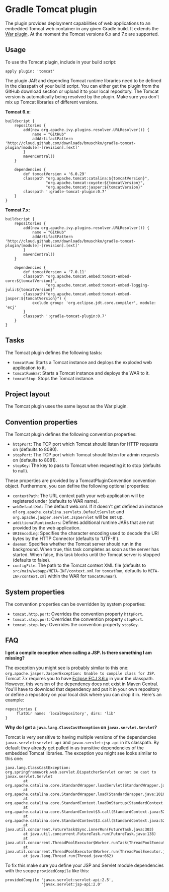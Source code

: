 # Gradle Tomcat plugin

The plugin provides deployment capabilities of web applications to an embedded Tomcat web container in any given
Gradle build. It extends the [War plugin](http://www.gradle.org/war_plugin.html). At the moment the Tomcat versions 6.x
and 7.x are supported.

## Usage

To use the Tomcat plugin, include in your build script:

    apply plugin: 'tomcat'

The plugin JAR and depending Tomcat runtime libraries need to be defined in the classpath of your build script. You can
either get the plugin from the GitHub download section or upload it to your local repository. The Tomcat version is
automatically being resolved by the plugin. Make sure you don't mix up Tomcat libraries of different versions.

**Tomcat 6.x:**

    buildscript {
	    repositories {
		    add(new org.apache.ivy.plugins.resolver.URLResolver()) {
    		    name = "GitHub"
    		    addArtifactPattern 'http://cloud.github.com/downloads/bmuschko/gradle-tomcat-plugin/[module]-[revision].[ext]'
  		    }
            mavenCentral()
        }

	    dependencies {
		    def tomcatVersion = '6.0.29'
            classpath "org.apache.tomcat:catalina:${tomcatVersion}",
                      "org.apache.tomcat:coyote:${tomcatVersion}",
                      "org.apache.tomcat:jasper:${tomcatVersion}"
            classpath ':gradle-tomcat-plugin:0.7'
        }
    }

**Tomcat 7.x:**

    buildscript {
	    repositories {
		    add(new org.apache.ivy.plugins.resolver.URLResolver()) {
    		    name = "GitHub"
    		    addArtifactPattern 'http://cloud.github.com/downloads/bmuschko/gradle-tomcat-plugin/[module]-[revision].[ext]'
  		    }
            mavenCentral()
        }

	    dependencies {
		    def tomcatVersion = '7.0.11'
            classpath "org.apache.tomcat.embed:tomcat-embed-core:${tomcatVersion}",
                      "org.apache.tomcat.embed:tomcat-embed-logging-juli:${tomcatVersion}"
            classpath("org.apache.tomcat.embed:tomcat-embed-jasper:${tomcatVersion}") {
                exclude group: 'org.eclipse.jdt.core.compiler', module: 'ecj'
            }
            classpath ':gradle-tomcat-plugin:0.7'
        }
    }

## Tasks

The Tomcat plugin defines the following tasks:

* `tomcatRun`: Starts a Tomcat instance and deploys the exploded web application to it.
* `tomcatRunWar`: Starts a Tomcat instance and deploys the WAR to it.
* `tomcatStop`: Stops the Tomcat instance.

## Project layout

The Tomcat plugin uses the same layout as the War plugin.

## Convention properties

The Tomcat plugin defines the following convention properties:

* `httpPort`: The TCP port which Tomcat should listen for HTTP requests on (defaults to 8080).
* `stopPort`: The TCP port which Tomcat should listen for admin requests on (defaults to 8081).
* `stopKey`: The key to pass to Tomcat when requesting it to stop (defaults to null).

These properties are provided by a TomcatPluginConvention convention object. Furthermore, you can define the following
optional properties:

* `contextPath`: The URL context path your web application will be registered under (defaults to WAR name).
* `webDefaultXml`: The default web.xml. If it doesn't get defined an instance of `org.apache.catalina.servlets.DefaultServlet`
and `org.apache.jasper.servlet.JspServlet` will be set up.
* `additionalRuntimeJars`: Defines additional runtime JARs that are not provided by the web application.
* `URIEncoding`: Specifies the character encoding used to decode the URI bytes by the HTTP Connector (defaults to 'UTF-8').
* `daemon`: Specifies whether the Tomcat server should run in the background. When true, this task completes as soon as the
server has started. When false, this task blocks until the Tomcat server is stopped (defaults to false).
* `configFile`: The path to the Tomcat context XML file (defaults to `src/main/webapp/META-INF/context.xml` for `tomcatRun`,
defaults to `META-INF/context.xml` within the WAR for `tomcatRunWar`).

## System properties

The convention properties can be overridden by system properties:

* `tomcat.http.port`: Overrides the convention property `httpPort`.
* `tomcat.stop.port`: Overrides the convention property `stopPort`.
* `tomcat.stop.key`: Overrides the convention property `stopKey`.

## FAQ

**I get a compile exception when calling a JSP. Is there something I am missing?**

The exception you might see is probably similar to this one: `org.apache.jasper.JasperException: Unable to compile class for JSP`.
Tomcat 7.x requires you to have [Eclipse ECJ 3.6.x](http://www.eclipse.org/jdt/core/) in your the classpath. However, this
version of the dependency does not exist in Maven Central. You'll have to download that dependency and put it in your own
repository or define a repository on your local disk where you can drop it in. Here's an example:

    repositories {
         flatDir name: 'localRepository', dirs: 'lib'
    }

**Why do I get a `java.lang.ClassCastException` on `javax.servlet.Servlet`?**

Tomcat is very sensitive to having multiple versions of the dependencies `javax.servlet:servlet-api` and `javax.servlet:jsp-api`
in its classpath. By default they already get pulled in as transitive dependencies of the embedded Tomcat libraries. The
exception you might see looks similar to this one:

    java.lang.ClassCastException: org.springframework.web.servlet.DispatcherServlet cannot be cast to javax.servlet.Servlet
            at org.apache.catalina.core.StandardWrapper.loadServlet(StandardWrapper.java:1062)
            at org.apache.catalina.core.StandardWrapper.load(StandardWrapper.java:1010)
            at org.apache.catalina.core.StandardContext.loadOnStartup(StandardContext.java:4935)
            at org.apache.catalina.core.StandardContext$3.call(StandardContext.java:5262)
            at org.apache.catalina.core.StandardContext$3.call(StandardContext.java:5257)
            at java.util.concurrent.FutureTask$Sync.innerRun(FutureTask.java:303)
            at java.util.concurrent.FutureTask.run(FutureTask.java:138)
            at java.util.concurrent.ThreadPoolExecutor$Worker.runTask(ThreadPoolExecutor.java:886)
            at java.util.concurrent.ThreadPoolExecutor$Worker.run(ThreadPoolExecutor.java:908)
            at java.lang.Thread.run(Thread.java:662)

To fix this make sure you define your JSP and Servlet module dependencies with the scope `providedCompile` like this:

    providedCompile 'javax.servlet:servlet-api:2.5',
                    'javax.servlet:jsp-api:2.0'